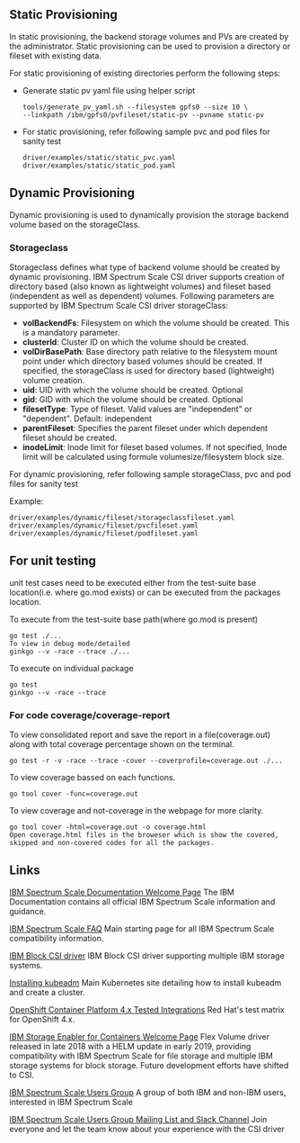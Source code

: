  

## Static Provisioning

In static provisioning, the backend storage volumes and PVs are created by the administrator. Static provisioning can be used to provision a directory or fileset with existing data.

For static provisioning of existing directories perform the following steps:

- Generate static pv yaml file using helper script

   ```
   tools/generate_pv_yaml.sh --filesystem gpfs0 --size 10 \
   --linkpath /ibm/gpfs0/pvfileset/static-pv --pvname static-pv
   ```

- For static provisioning, refer following sample pvc and pod files for sanity test

   ```
   driver/examples/static/static_pvc.yaml
   driver/examples/static/static_pod.yaml
   ```
  

## Dynamic Provisioning

Dynamic provisioning is used to dynamically provision the storage backend volume based on the storageClass.

### Storageclass
Storageclass defines what type of backend volume should be created by dynamic provisioning. IBM Spectrum Scale CSI driver supports creation of directory based (also known as lightweight volumes) and fileset based (independent as well as dependent) volumes. Following parameters are supported by IBM Spectrum Scale CSI driver storageClass:

 - **volBackendFs**: Filesystem on which the volume should be created. This is a mandatory parameter.
 - **clusterId**: Cluster ID on which the volume should be created. 
 - **volDirBasePath**: Base directory path relative to the filesystem mount point under which directory based volumes should be created. If specified, the storageClass is used for directory based (lightweight) volume creation.
 - **uid**: UID with which the volume should be created. Optional
 - **gid**: GID with which the volume should be created. Optional
 - **filesetType**: Type of fileset. Valid values are "independent" or "dependent". Default: independent
 - **parentFileset**: Specifies the parent fileset under which dependent fileset should be created.
 - **inodeLimit**: Inode limit for fileset based volumes. If not specified, Inode limit will be calculated using formule volumesize/filesystem block size.
 
For dynamic provisioning, refer following sample storageClass, pvc and pod files for sanity test

Example:

   ```
   driver/examples/dynamic/fileset/storageclassfileset.yaml
   driver/examples/dynamic/fileset/pvcfileset.yaml
   driver/examples/dynamic/fileset/podfileset.yaml
   ```
## For unit testing

unit test cases need to be executed either from the test-suite base location(i.e. where go.mod exists) or can be executed from the packages location.

To execute from the test-suite base path(where go.mod is present)
```
go test ./...
To view in debug mode/detailed
ginkgo --v -race --trace ./...
```

To execute on individual package
```
go test
ginkgo --v -race --trace
```

### For code coverage/coverage-report

To view consolidated report and save the report in a file(coverage.out) along with total coverage percentage shown on the terminal.
```
go test -r -v -race --trace -cover --coverprofile=coverage.out ./...
```
To view coverage bassed on each functions.
```
go tool cover -func=coverage.out
```
To view coverage and not-coverage in the webpage for more clarity.
```
go tool cover -html=coverage.out -o coverage.html
Open coverage.html files in the broweser which is show the covered, skipped and non-covered codes for all the packages.
```

## Links

[IBM Spectrum Scale Documentation Welcome Page](https://www.ibm.com/docs/en/spectrum-scale)
The IBM Documentation contains all official IBM Spectrum Scale information and guidance.

[IBM Spectrum Scale FAQ](https://www.ibm.com/docs/en/spectrum-scale?topic=STXKQY/gpfsclustersfaq.html)
Main starting page for all IBM Spectrum Scale compatibility information.

[IBM Block CSI driver](https://github.com/IBM/ibm-block-csi-driver)
IBM Block CSI driver supporting multiple IBM storage systems.

[Installing kubeadm](https://kubernetes.io/docs/setup/production-environment/tools/kubeadm/install-kubeadm/)
Main Kubernetes site detailing how to install kubeadm and create a cluster.

[OpenShift Container Platform 4.x Tested Integrations](https://access.redhat.com/articles/4128421)
Red Hat's test matrix for OpenShift 4.x.

[IBM Storage Enabler for Containers Welcome Page](https://www.ibm.com/support/knowledgecenter/en/SSCKLT/landing/IBM_Storage_Enabler_for_Containers_welcome_page.html)
Flex Volume driver released in late 2018 with a HELM update in early 2019, providing compatibility with IBM Spectrum Scale for file storage and multiple IBM storage systems for block storage. Future development efforts have shifted to CSI.

[IBM Spectrum Scale Users Group](http://www.gpfsug.org/)
A group of both IBM and non-IBM users, interested in IBM Spectrum Scale

[IBM Spectrum Scale Users Group Mailing List and Slack Channel](https://www.spectrumscaleug.org/join/)
Join everyone and let the team know about your experience with the CSI driver
